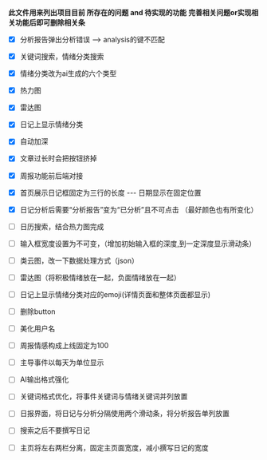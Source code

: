 **此文件用来列出项目目前 所存在的问题 and 待实现的功能**
**完善相关问题or实现相关功能后即可删除相关条**

- [x] 分析报告弹出分析错误 --> analysis的键不匹配
- [x] 关键词搜索，情绪分类搜索
- [x] 情绪分类改为ai生成的六个类型
- [x] 热力图
- [x] 雷达图
- [x] 日记上显示情绪分类
- [x] 自动加深
- [x] 文章过长时会把按钮挤掉
- [x] 周报功能前后端对接
- [x] 首页展示日记框固定为三行的长度 --- 日期显示在固定位置 
- [x] 日记分析后需要“分析报告”变为“已分析”且不可点击 （最好颜色也有所变化）

- [ ] 日历搜索，结合热力图完成

- [ ] 输入框宽度设置为不可变，（增加初始输入框的深度,到一定深度显示滑动条）

- [ ] 类云图，改一下数据处理方式（json）

- [ ] 雷达图（将积极情绪放在一起，负面情绪放在一起）

- [ ] 日记上显示情绪分类对应的emoji(详情页面和整体页面都显示)

- [ ] 删除button

- [ ] 美化用户名
- [ ] 周报情感构成上线固定为100
- [ ] 主导事件以每天为单位显示
- [ ] AI输出格式强化
- [ ] 关键词格式优化，将事件关键词与情绪关键词并列放置
- [ ] 日报界面，将日记与分析分隔使用两个滑动条，将分析报告单列放置
- [ ] 搜索之后不要撰写日记
- [ ] 主页将左右两栏分离，固定主页面宽度，减小撰写日记的宽度




